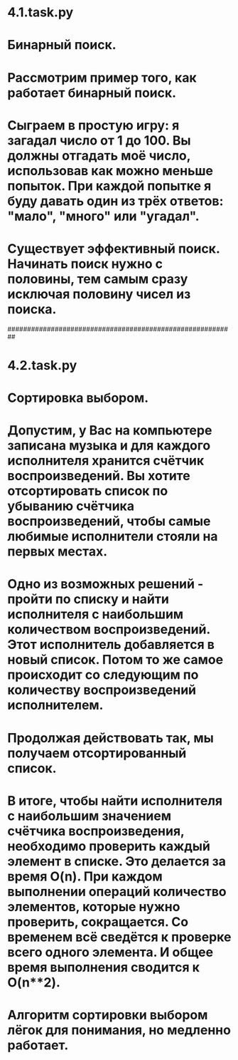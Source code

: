 # 4.1.task.py
# Бинарный поиск.
# Рассмотрим пример того, как работает бинарный поиск. 
# Сыграем в простую игру: я загадал число от 1 до 100. Вы должны отгадать моё число, использовав как можно меньше попыток. При каждой попытке я буду давать один из трёх ответов: "мало", "много" или "угадал". 
# Существует эффективный поиск. Начинать поиск нужно с половины, тем самым сразу исключая половину чисел из поиска.

##########################################################

# 4.2.task.py
# Сортировка выбором.
# Допустим, у Вас на компьютере записана музыка и для каждого исполнителя хранится счётчик воспроизведений. Вы хотите отсортировать список по убыванию счётчика воспроизведений, чтобы самые любимые исполнители стояли на первых местах. 
# Одно из возможных решений - пройти по списку и найти исполнителя с наибольшим количеством воспроизведений. Этот исполнитель добавляется в новый список. Потом то же самое происходит со следующим по количеству воспроизведений исполнителем.
# Продолжая действовать так, мы получаем отсортированный список.
# В итоге, чтобы найти исполнителя с наибольшим значением счётчика воспроизведения, необходимо проверить каждый элемент в списке. Это делается за время O(n). При каждом выполнении операций количество элементов, которые нужно проверить, сокращается. Со временем всё сведётся к проверке всего одного элемента. И общее время выполнения сводится к O(n**2).
# Алгоритм сортировки выбором лёгок для понимания, но медленно работает.